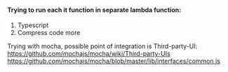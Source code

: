 #### Trying to run each it function in separate lambda function:


1) Typescript
2) Compress code more



Trying with mocha, possible point of integration is Third-party-UI:
https://github.com/mochajs/mocha/wiki/Third-party-UIs
https://github.com/mochajs/mocha/blob/master/lib/interfaces/common.js
